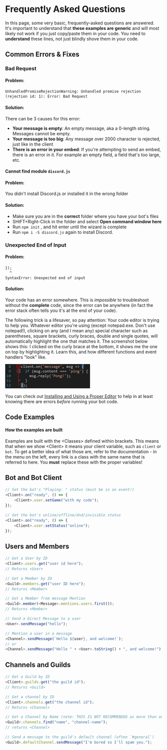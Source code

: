 # Frequently Asked Questions

In this page, some very basic, frequently-asked questions are answered. It's important to understand that **these examples are generic** and will most likely not work if you just copy/paste them in your code. You need to **understand** these lines, not just blindly shove them in your code.

## Common Errors & Fixes

### Bad Request

#### Problem:

```
UnhandledPromiseRejectionWarning: Unhandled promise rejection (rejection id: 1): Error: Bad Request
```

#### Solution:

There can be 3 causes for this error:

* **Your message is empty**: An empty message, aka a 0-length string. Messages cannot be empty.
* **Your message is too big**: Any message over 2000 character is rejected, just like in the client
* **There is an error in your embed**: If you're attempting to send an embed, there is an error in it. For example an empty field, a field that's too large, etc.

#### Cannot find module `discord.js`

#### Problem:

You didn't install Discord.js or installed it in the wrong folder

#### Solution:

* Make sure you are in the **correct** folder where you have your bot's files
* SHIFT+Right-Click in the folder and select **Open command window here**
* Run `npm init` , and hit enter until the wizard is complete
* Run `npm i -S discord.js` again to install Discord.

### Unexpected End of Input

#### Problem:

```
});
  ^
SyntaxError: Unexpected end of input
```

#### Solution:

Your code has an error somewhere. This is _impossible_ to troubleshoot without the **complete** code, since the error can be anywhere \(in fact the error stack often tells you it's at the end of your code\).

The following trick is a lifesaver, so pay attention: Your code editor is trying to help you. Whatever editor you're using \(except notepad.exe. Don't use notepad!\), clicking on any \(and I mean any\) special character such as parentheses, square brackets, curly braces, double and single quotes, will automatically highlight the one that matches it. The screenshot below shows this: I clicked on the curly brace at the bottom, it shows me the one on top by highlighting it. Learn this, and how different functions and event handlers "look" like.

![](assets/editorhelp.png)

You can check out [Installing and Using a Proper Editor](/getting-started/installing_and_using_a_proper_editor.md) to help in at least knowing there are errors _before_ running your bot code.

## Code Examples

#### How the examples are built

Examples are built with the &lt;Classes&gt; defined within brackets. This means that when we show &lt;Client&gt; it means your client variable, such as `client` or `bot`. To get a better idea of what those are, refer to the documentation - in the menu on the left, every link is a class with the same name that is referred to here. You **must** replace these with the proper variables!

## Bot and Bot Client

```js
// Set the bot's "Playing: " status (must be in an event!)
<Client>.on("ready", () => {
    <Client>.user.setGame("with my code");
});
```

```js
// Set the bot's online/offline/dnd/invisible status
<Client>.on("ready", () => {
    <Client>.user.setStatus("online");
});
```

## Users and Members

```js
// Get a User by ID
<Client>.users.get("user id here");
// Returns <User>
```

```js
// Get a Member by ID
<Guild>.members.get("user ID here");
// Returns <Member>
```

```js
// Get a Member from message Mention
<Guild>.member(<Message>.mentions.users.first());
// Returns <Member>
```

```js
// Send a Direct Message to a user
<User>.sendMessage("hello");
```

```js
// Mention a user in a message
<Channel>.sendMessage(`Hello ${user}, and welcome!`);
// or
<Channel>.sendMessage("Hello " + <User>.toString() + ", and welcome!");
```

## Channels and Guilds

```js
// Get a Guild by ID
<Client>.guilds.get("the guild id");
// Returns <Guild>
```

```js
// Get a channel by ID
<Client>.channels.get("the channel id");
// Returns <Channel>
```

```js
// Get a Channel by Name (note: THIS IS NOT RECOMMENDED as more than one channel can have the same name!)
<Guild>.channels.find("name", "channel-name");
// returns <Channel>
```

```js
// Send a message to the guild's default channel (often `#general`)
<Guild>.defaultChannel.sendMessage("I'm bored so I'll spam you.");
```
